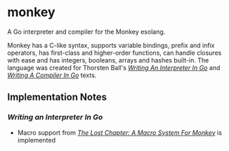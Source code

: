 # monkey
A Go interpreter and compiler for the Monkey esolang.

Monkey has a C-like syntax, supports variable bindings, prefix and infix operators, has first-class and higher-order functions, can handle closures with ease and has integers, booleans, arrays and hashes built-in. The language was created for Thorsten Ball's [*Writing An Interpreter In Go*](https://interpreterbook.com) and [*Writing A Compiler In Go*](https://compilerbook.com/) texts.

## Implementation Notes
### *Writing an Interpreter In Go*
* Macro support from [*The Lost Chapter: A Macro System For Monkey*](https://interpreterbook.com/lost) is implemented

